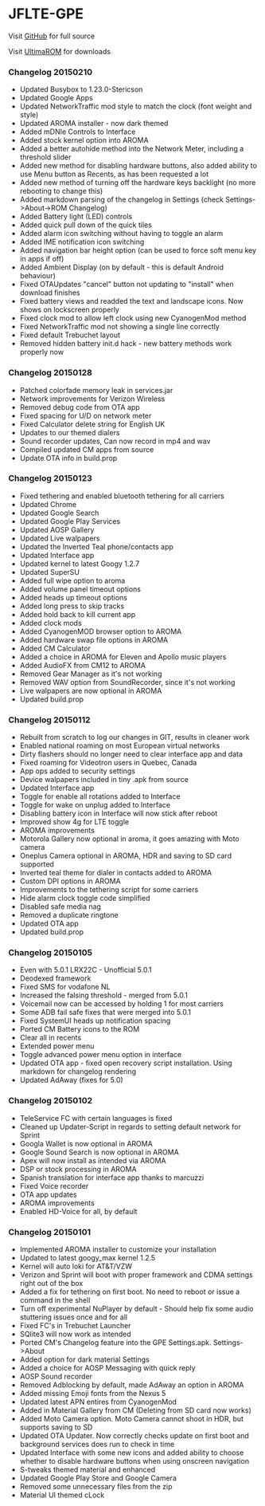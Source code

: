 # JFLTE-GPE

Visit [GitHub](https://github.com/Kryten2k35/JFLTE-GPE) for full source

Visit [UltimaROM](http://ultimarom.com) for downloads

### Changelog 20150210
* Updated Busybox to 1.23.0-Stericson
* Updated Google Apps
* Updated NetworkTraffic mod style to match the clock (font weight and style)
* Updated AROMA installer - now dark themed
* Added mDNIe Controls to Interface
* Added stock kernel option into AROMA
* Added a better autohide method into the Network Meter, including a threshold slider
* Added new method for disabling hardware buttons, also added ability to use Menu button as Recents, as has been requested a lot
* Added new method of turning off the hardware keys backlight (no more rebooting to change this)
* Added markdown parsing of the changelog in Settings (check Settings->About->ROM Changelog)
* Added Battery light (LED) controls
* Added quick pull down of the quick tiles
* Added alarm icon switching without having to toggle an alarm
* Added IME notification icon switching
* Added navigation bar height option (can be used to force soft menu key in apps if off)
* Added Ambient Display (on by default - this is default Android behaviour)
* Fixed OTAUpdates "cancel" button not updating to "install" when download finishes
* Fixed battery views and readded the text and landscape icons. Now shows on lockscreen properly
* Fixed clock mod to allow left clock using new CyanogenMod method
* Fixed NetworkTraffic mod not showing a single line correctly
* Fixed default Trebuchet layout
* Removed hidden battery init.d hack - new battery methods work properly now

### Changelog 20150128
* Patched colorfade memory leak in services.jar
* Network improvements for Verizon Wireless
* Removed debug code from OTA app
* Fixed spacing for U/D on network meter
* Fixed Calculator delete string for English UK
* Updates to our themed dialers
* Sound recorder updates, Can now record in mp4 and wav
* Compiled updated CM apps from source
* Update OTA info in build.prop


### Changelog 20150123
* Fixed tethering and enabled bluetooth tethering for all carriers
* Updated Chrome
* Updated Google Search
* Updated Google Play Services
* Updated AOSP Gallery
* Updated Live walpapers
* Updated the Inverted Teal phone/contacts app
* Updated Interface app
* Updated kernel to latest Googy 1.2.7
* Updated SuperSU
* Added full wipe option to aroma
* Added volume panel timeout options
* Added heads up timeout options
* Added long press to skip tracks
* Added hold back to kill current app
* Added clock mods
* Added CyanogenMOD browser option to AROMA
* Added hardware swap file options in AROMA
* Added CM Calculator
* Added a choice in AROMA for Eleven and Apollo music players
* Added AudioFX from CM12 to AROMA
* Removed Gear Manager as it's not working
* Removed WAV option from SoundRecorder, since it's not working
* Live walpapers are now optional in AROMA
* Updated build.prop

### Changelog 20150112
* Rebuilt from scratch to log our changes in GIT, results in cleaner work
* Enabled national roaming on most European virtual networks
* Dirty flashers should no longer need to clear interface app and data
* Fixed roaming for Videotron users in Quebec, Canada
* App ops added to security settings
* Device walpapers included in tiny .apk from source
* Updated Interface app
* Toggle for enable all rotations added to Interface
* Toggle for wake on unplug added to Interface
* Disabling battery icon in Interface will now stick after reboot
* Improved show 4g for LTE toggle
* AROMA improvements
* Motorola Gallery now optional in aroma, it goes amazing with Moto camera
* Oneplus Camera optional in AROMA, HDR and saving to SD card supported
* Inverted teal theme for dialer in contacts added to AROMA
* Custom DPI options in AROMA
* Improvements to the tethering script for some carriers
* Hide alarm clock toggle code simplified 
* Disabled safe media nag
* Removed a duplicate ringtone
* Updated OTA app
* Updated build.prop

### Changelog 20150105
* Even with 5.0.1 LRX22C - Unofficial 5.0.1
* Deodexed framework
* Fixed SMS for vodafone NL
* Increased the falsing threshold - merged from 5.0.1
* Voicemail now can be accessed by holding 1 for most carriers
* Some ADB fail safe fixes that were merged into 5.0.1
* Fixed SystemUI heads up notification spacing
* Ported CM Battery icons to the ROM
* Clear all in recents
* Extended power menu
* Toggle advanced power menu option in interface
* Updated OTA app - fixed open recovery script installation. Using markdown for changelog rendering
* Updated AdAway (fixes for 5.0)


### Changelog 20150102
* TeleService FC with certain languages is fixed
* Cleaned up Updater-Script in regards to setting default network for Sprint
* Googla Wallet is now optional in AROMA
* Google Sound Search is now optional in AROMA
* Apex will now install as intended via AROMA
* DSP or stock processing in AROMA
* Spanish translation for interface app thanks to marcuzzi
* Fixed Voice recorder 
* OTA app updates
* AROMA improvements
* Enabled HD-Voice for all, by default

### Changelog 20150101
* Implemented AROMA installer to customize your installation
* Updated to latest googy_max kernel 1.2.5
* Kernel will auto loki for AT&T/VZW
* Verizon and Sprint will boot with proper framework and CDMA settings right out of the box
* Added a fix for tethering on first boot. No need to reboot or issue a command in the shell
* Turn off experimental NuPlayer by default - Should help fix some audio stuttering issues once and for all
* Fixed FC's in Trebuchet Launcher
* SQlite3 will now work as intended
* Ported CM's Changelog feature into the GPE Settings.apk. Settings->About
* Added option for dark material Settings
* Added a choice for AOSP Messaging with quick reply
* AOSP Sound recorder
* Removed Adblocking by default, made AdAway an option in AROMA
* Added missing Emoji fonts from the Nexus 5
* Updated latest APN entires from CyanogenMod
* Added in Material Gallery from CM (Deleting from SD card now works)
* Added Moto Camera option. Moto Camera cannot shoot in HDR, but supports saving to SD
* Updated OTA Updater. Now correctly checks update on first boot and background services does run to check in time
* Updated Interface with some new icons and added ability to choose whether to disable hardware buttons when using onscreen navigation
* S-tweaks themed material and enhanced
* Updated Google Play Store and Google Camera
* Removed some unnecessary files from the zip
* Material UI themed cLock
